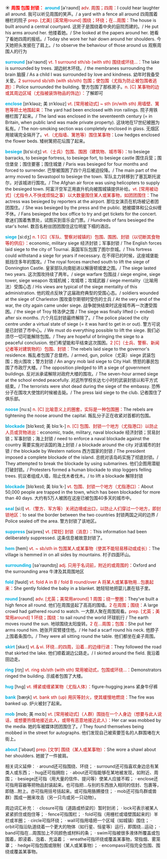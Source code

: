 ☀ <font color="red">**周围 包围 封锁：**</font>
<font color="sky blue">**around**</font> [ə'raʊnd] 
<font color="#c00000">adv. 周围；四周：</font>I could hear laughter all around. 我可以听见周围的笑声。/ a yard with a fence all around 四周围着栅栏的院子 <font color="#c00000">prep. [尤美] [英常用round] 围绕；环绕；在…周围：</font>The house is built around a central courtyard. 这房子是围绕着中央的庭院而建的。/ He put his arms around her. 他搂着她。/ She looked at the papers around her. 她看了看她四周的报纸。/ Today she wore her hair down around her shoulders. 今天她把头发披在了肩上。/ to observe the behaviour of those around us 观察周围人的行为

<font color="sky blue">**surround**</font> [sə'raʊnd] <font color="#c00000">vt. 1 surround sth/sb (with sth) 围绕或环绕…：</font>The lake is surrounded by trees. 湖边树木环绕。/ the membranes surrounding the brain 脑膜 / As a child I was surrounded by love and kindness. 幼年时我备受关爱。<font color="#c00000">2 surround sb/sth (with sb/sth) 包围；使包围（尤指为防止被包围者逃跑）：</font>Police surrounded the building. 警方包围了那栋房子。<font color="#c00000">n. [C] 某事物的边或其周边区域（尤指被装饰物品的饰边）：</font>了解即可

<font color="sky blue">**enclose**</font> [ɪnˈkləʊz; 美 ɪnˈkloʊz]
<font color="#c00000">vt. [常用被动式] ~ sth (in/with sth) 用墙壁、篱笆等把土地围起来：</font>The yard had been enclosed with iron railings. 院子用铁栅栏围了起来。/ The land was enclosed in the seventeenth century (= in Britain, when public land was made private property). 这块地在17世纪被圈为私有。/ The non-smoking section was completely enclosed in glass. 无烟区用玻璃完全隔开了。<font color="#c00000">vt.（尤指墙、篱笆等）围住某事物：</font>Low hedges enclosed the flower beds. 矮树篱把花坛围了起来。
           
<font color="sky blue">**besiege**</font> [bɪˈsi:dʒ]
<font color="#c00000">vt.（士兵）包围、围困（建筑物、城市等）：</font>to besiege barracks, to besiege fortress, to besiege fort, to besiege castle 围住兵营；围住堡垒；围住要塞；围住城堡 / Paris was besieged for four months and forced to surrender. 巴黎被围困了四个月后被迫投降。/ The main part of the army moved to Sevastopol to besiege the town. 军队主力转移到了塞瓦斯托波尔，对该城进行围攻。/ The Afghan air force was using helicopters to supply the besieged town. 阿富汗空军正用直升机向被围城镇提供补给。<font color="#c00000">vt. [常用被动式]（尤指令人不快或烦恼之事）以大数量围住某人或某事物，如团团围住：</font>The actress was besieged by reporters at the airport. 那位女演员在机场被记者团团围住。/ She was besieged by the press and the public. 她被媒体和公众纠缠不休。/ Fans besieged the box office to try and get tickets for the concert. 歌迷们围着售票处，试图买到音乐会门票。/ Hundreds of fans besieged the star's hotel. 数百名粉丝团团围住这位明星下榻的酒店。
                      
<font color="sky blue">**siege**</font> [si:dʒ]
<font color="#c00000">n. 1 [C]（军队、警察对城镇的）包围、围困、封锁（以切断其食物等的供应）：</font>economic, military siege 经济封锁；军事封锁 / The English forces laid siege to the city of Tournai. 英国军队包围了图尔奈城。/ This fortress could withstand a siege for years if necessary. 在不得已的时候，这座城堡能抵挡住多年的围攻。/ The royal forces marched south to lift the siege of Donnington Castle. 皇家部队向南挺进以解唐顿城堡之围。/ The siege lasted two years. 这次围攻持续了两年。/ siege warfare 包围战 / siege engine, siege tower, siege weapon 攻城机械；攻城塔；攻城武器 / siege mentality（比喻用法）受围心态 / His views are typical of the siege mentality of this administration. 他的观点反映了这届政府典型的受围心态。/ soldiers wounded at the siege of Charleston 围攻查尔斯顿时受伤的士兵 / At the very end of the war, the city again came under siege. 战争就快结束时这座城市再一次遭受围困。/ the siege of Troy 特洛伊之围 / The siege was finally lifted (= ended) after six months. 六个月后封锁最终解除了。/ The police placed the city centre under a virtual state of siege (= it was hard to get in or out). 警方可说是已封锁了市中心。/ We must do everything possible to lift the siege. 我们必须尽一切可能解除包围。/ They are hopeful of bringing the siege to a peaceful conclusion. 他们希望能和平结束这次围困。<font color="#c00000">2 [C]（士兵、警察、新闻记者等对建筑物的）包围、封锁：</font>The rebels laid siege to the governor's residence. 叛乱者包围了总督府。/ armed, gun, police（尤英）siege 武装包围；炮火围攻；警方封锁 / An angry mob laid siege to City Hall. 愤怒的暴民包围了市政厅大楼。/ The opposition pledged to lift a siege of government buildings. 反对派承诺解除对政府大楼的围攻。/ The seven-hour armed siege at the school ended peacefully. 对这所学校长达七小时的武装封锁以和平方式结束。/ The terrorists were shot dead during the siege of the embassy. 恐怖分子在围攻大使馆的时候被击毙。/ The press laid siege to the club. 记者围住了俱乐部。
                      
<font color="sky blue">**noose**</font> [nu:s]
<font color="#c00000">n. [C] 比喻意义上的圈套，实际是一种包围圈：</font>The rebels are tightening the noose around the capital. 叛乱分子正在收紧对首都的包围。
           
<font color="sky blue">**blockade**</font> [blɒˈkeɪd; 美 blɑ:ˈk-]
<font color="#c00000">n. [C] 包围、封锁一个地方（尤指港口）以防止人员或货物进出：</font>economic, trade, military, naval blockade 经济封锁；贸易封锁；军事封锁；海上封锁 / need to enforce a naval blockade against the country 需要实施对该国的海上封锁 / a blockade around the city 对该城市的封锁 / the blockade by Western nations 西方国家的封锁 / The president imposed a complete blockade of the island. 总统对该岛屿实施了彻底封锁。/ They attempted to break the blockade by using submarines. 他们企图用潜艇打破封锁。/ Protesters formed a human blockade to stop loggers felling trees. 抗议者组成人墙，阻止伐木者伐木。/ to lift a blockade 解除封锁
           
<font color="sky blue">**blockade**</font> [blɒˈkeɪd; 美 blɑ:ˈk-]
<font color="#c00000">vt. 包围、封锁一个地方（尤指港口）：</font>About 50,000 people are trapped in the town, which has been blockaded for more than 40 days. 大约有5万人被困在这座已被包围40多天的城市中。

<font color="sky blue">**seal**</font> [si:l] 
<font color="#c00000">vt.（警方、军方等）关闭边境或出口，以防止人们穿过一个地方，即封锁地区：</font>to seal the border between the two countries 封锁两国之间的边界 / Police sealed off the area. 警方封锁了该地区。

<font color="sky blue">**suppress**</font> [səˈpres]
<font color="#c00000">vt. [常贬] 封锁（消息）：</font>This information had been deliberately suppressed. 这条信息被故意封锁了。
           
<font color="sky blue">**hem**</font> [hem]
<font color="#c00000">vt. ~ sb/sth in 包围某人或某事物（使其不能轻易移动或成长）：</font>The village is hemmed in on all sides by mountains. 村子四面环山。

<font color="sky blue">**surrounding**</font> [sə'raʊndɪŋ] 
<font color="#c00000">adj. 只用于名词前，附近的或周围的：</font>Oxford and the surrounding area 牛津及其周围地区

<font color="sky blue">**fold**</font> [fəʊld] 
<font color="#c00000">vt. fold A in B / fold B round/over A 将某人或某事物用…包裹起来：</font>She gently folded the baby in a blanket. 她轻轻地把婴儿裹在毯子里。

<font color="sky blue">**round**</font> [raʊnd] 
<font color="#c00000">adv. [尤英；美常用around] 1 周围；绕一整圈：</font>They’ve built a high fence all round. 他们在周围竖起了高高的围墙。<font color="#c00000">2 在周围；围绕：</font>A large crowd had gathered round to watch. 一大群人聚在周围观看。<font color="#c00000">prep. [尤英；美常用around] 1 环绕；围绕：</font>to sail round the world 环球航行 / The earth moves round the sun. 地球围绕太阳旋转。<font color="#c00000">2 在…周围；包围：</font>She put her arms round him. 她张开双臂搂住他。/ He had a scarf round his neck. 他脖子上围着条围巾。/ They were all sitting round the table. 他们都坐在桌子周围。

<font color="sky blue">**skirt**</font> [skə:t] 
<font color="#c00000">vt.＆vi. 环绕…的四周，沿着…的边缘行进：</font>They followed the road that skirted the lake. 他们顺着湖边公路走。/ I skirted around the field. 我沿着田边走。

<font color="sky blue">**ring**</font> [rɪŋ] 
<font color="#c00000">vt. ring sb/sth (with sth) 常用被动式，包围或环绕…：</font>Demonstrators ringed the building. 示威者包围了大楼。

<font color="sky blue">**hug**</font> [hʌɡ] 
<font color="#c00000">vt. 缚紧或缠紧某物（尤指人体）：</font>figure-hugging jeans 紧身牛仔裤

<font color="sky blue">**bank**</font> [bæŋk] 
<font color="#c00000">vt. bank sth (up) 用灰等封火，使其缓慢地燃烧：</font>The fire was banked up. 炉火被封了起来。
           
<font color="sky blue">**mob**</font> [mɒb; 美 mɑ:b]
<font color="#c00000">vt. [常用被动式]（人群）围拢在一个人身边（想要与此人说话，或想要热情地接近此人，或带有恶意地接近此人）：</font>Her car was mobbed by the media. 她的车被媒体团团围住了。/ They found themselves being mobbed in the street for autographs. 他们发现自己被索要签名的人群围堵在大街上。

<font color="sky blue">**about**</font> ['əbaʊt] 
<font color="#c00000">prep. [文学] 围绕（某人或某事物）：</font>She wore a shawl about her shoulders. 她披了一件披肩。

相关词义延伸：
· around还可指围绕、环绕；
· surround还可指喜欢身边总有某类人或东西；
· hug还可指拥抱；
· about还可指能够在某地被发现，如附近、周围；
· besiege还可指（用大量的信件、提问等）使某人应接不暇；
· enclose还可指用容器等把物品封装起来。也可指把…与别的东西放入相同的信封、包裹等，即随…附上。亦可指用括号括起来。或可指用胳膊搂住；
· mob还可指鸟群或兽群）围成一圈来攻击（另一只鸟或另一只动物）。

周边词汇补充：
· closure可指（道路或桥梁的）暂时封闭；
· lock可表示被某人紧紧抓住或抱住等；
· fence可指围栏；
· fold可指（用栅栏或墙壁围起来的）羊栏或羊圈；
· circle可指环绕；
· wall可指用墙把一个区域（如城镇）围住；
· orbit可指沿轨道绕着一个更大的物体（如行星、恒星等）运行，即围绕…运动；
· band可指在…周围加上不同颜色或材料的条；
· swim可指被很多液体所覆盖或包围着，即浸着、泡着、充溢着；
· wreathe可指环绕或覆盖某事物，常指烟、雾笼罩；
· hedge可指包围或限制（某人或某事物）； 
· encompass可指完全包围、围绕或覆盖某事物。

